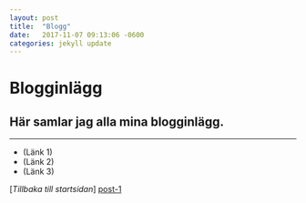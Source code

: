 ```yaml
---
layout: post
title:  "Blogg"
date:   2017-11-07 09:13:06 -0600
categories: jekyll update
---
```


# Blogginlägg

## Här samlar jag alla mina blogginlägg.

---

* (Länk 1)
* (Länk 2)
* (Länk 3)


[*Tillbaka till startsidan*] [post-1]

[post-1]: welcome-to-jekyll.html
